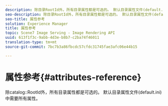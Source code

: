 ```yaml
---
description: 除目录RootId外，所有目录属性都是可选的。 默认目录属性文件(default.ini)中需要所有属性。
seo-description: 除目录RootId外，所有目录属性都是可选的。 默认目录属性文件(default.ini)中需要所有属性。
seo-title: 属性参考
solution: Experience Manager
title: 属性参考
topic: Scene7 Image Serving - Image Rendering API
uuid: 613f1f3c-9abb-4d3e-b8b7-c2ba74f46011
translation-type: tm+mt
source-git-commit: 7bc7b3a86fbcdc57cfdc31745fae3afc06e44b15

---
```



# 属性参考{#attributes-reference}

除catalog::RootId外，所有目录属性都是可选的。 默认目录属性文件(default.ini)中需要所有属性。

